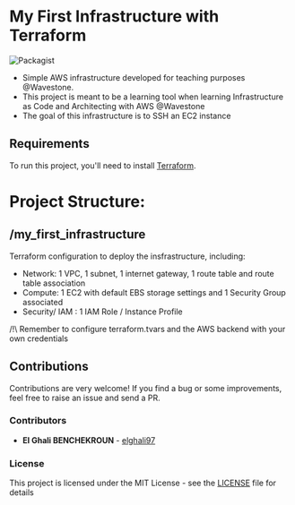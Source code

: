 # My First Infrastructure with Terraform

![Packagist](https://img.shields.io/packagist/l/doctrine/orm.svg)

- Simple AWS infrastructure developed for teaching purposes @Wavestone.
- This project is meant to be a learning tool when learning Infrastructure as Code and Architecting with AWS @Wavestone 
- The goal of this infrastructure is to SSH an EC2 instance

## Requirements
To run this project, you'll need to install [Terraform](https://learn.hashicorp.com/tutorials/terraform/install-cli).

# Project Structure:

## /my_first_infrastructure
Terraform configuration to deploy the insfrastructure, including:

- Network: 1 VPC, 1 subnet, 1 internet gateway, 1 route table and route table association
- Compute: 1 EC2 with default EBS storage settings and 1 Security Group associated
- Security/ IAM : 1 IAM Role / Instance Profile 

/!\ Remember to configure terraform.tvars and the AWS backend with your own credentials

## Contributions
Contributions are very welcome! If you find a bug or some improvements, feel free to raise an issue and send a PR. 

### Contributors

* **El Ghali BENCHEKROUN** - [elghali97](https://github.com/elghali97)

### License

This project is licensed under the MIT License - see the [LICENSE](LICENSE) file for details